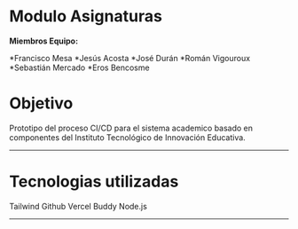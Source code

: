 Modulo Asignaturas
==============

**Miembros Equipo:**

*Francisco Mesa
*Jesús Acosta
*José Durán
*Román Vigouroux
*Sebastián Mercado
*Eros Bencosme

# Objetivo

Prototipo del proceso CI/CD para el sistema academico basado en componentes del Instituto Tecnológico de Innovación Educativa.

---

# Tecnologias utilizadas

Tailwind
Github
Vercel
Buddy
Node.js

---
